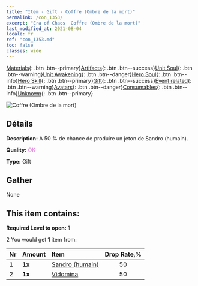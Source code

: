 ```yaml
---
title: "Item - Gift - Coffre (Ombre de la mort)"
permalink: /con_1353/
excerpt: "Era of Chaos  Coffre (Ombre de la mort)"
last_modified_at: 2021-08-04
locale: fr
ref: "con_1353.md"
toc: false
classes: wide
---
```

 [Materials](/ItemsFR/){: .btn .btn--primary}[Artifacts](/ItemsFR/Artifacts/){: .btn .btn--success}[Unit Soul](/ItemsFR/UnitSoul/){: .btn .btn--warning}[Unit Awakening](/ItemsFR/UnitAwakening/){: .btn .btn--danger}[Hero Soul](/ItemsFR/HeroSoul/){: .btn .btn--info}[Hero Skill](/ItemsFR/HeroSkill/){: .btn .btn--primary}[Gift](/ItemsFR/Gift/){: .btn .btn--success}[Event related](/ItemsFR/Events/){: .btn .btn--warning}[Avatars](/ItemsFR/Avatars/){: .btn .btn--danger}[Consumables](/ItemsFR/Consumables/){: .btn .btn--info}[Unknown](/ItemsFR/Unknown/){: .btn .btn--primary}

 ![Coffre (Ombre de la mort)](/images/t/i_906030.png)

## Détails
 **Description:** A 50 % de chance de produire un jeton de Sandro (humain).

 **Quality:** <span style="color: #DA70D6">OK</span>

 **Type:** Gift

## Gather

  None

## This item contains:

 **Required Level to open:** 1

 2 You would get **1** item  from:

  | Nr | Amount |     Item    | Drop Rate,% |
  |:---|:-------|:------------|:---------:|
  | 1 |  **1x** | [Sandro (humain)](/ItemsFR/her_373/) | 50 | 
  | 2 |  **1x** | [Vidomina](/ItemsFR/her_372/) | 50 | 
